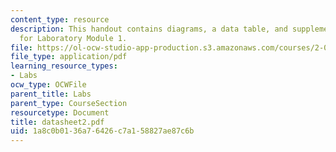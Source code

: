```yaml
---
content_type: resource
description: This handout contains diagrams, a data table, and supplementary notes
  for Laboratory Module 1.
file: https://ol-ocw-studio-app-production.s3.amazonaws.com/courses/2-002-mechanics-and-materials-ii-spring-2004/1a8c0b0136a76426c7a158827ae87c6b_datasheet2.pdf
file_type: application/pdf
learning_resource_types:
- Labs
ocw_type: OCWFile
parent_title: Labs
parent_type: CourseSection
resourcetype: Document
title: datasheet2.pdf
uid: 1a8c0b01-36a7-6426-c7a1-58827ae87c6b
---
```


